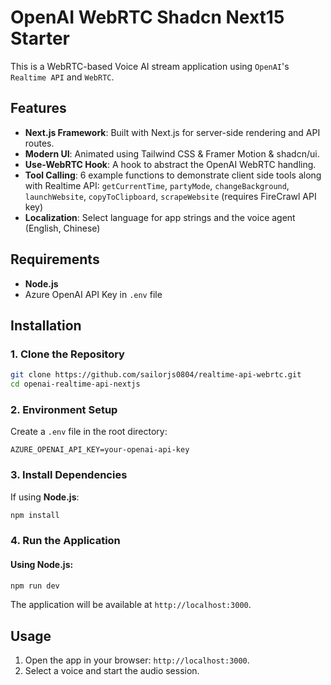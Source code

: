 # OpenAI WebRTC Shadcn Next15 Starter
This is a WebRTC-based Voice AI stream application using `OpenAI`'s `Realtime API` and `WebRTC`.

## Features
- **Next.js Framework**: Built with Next.js for server-side rendering and API routes.
- **Modern UI**: Animated using Tailwind CSS & Framer Motion & shadcn/ui.
- **Use-WebRTC Hook**: A hook to abstract the OpenAI WebRTC handling.
- **Tool Calling**: 6 example functions to demonstrate client side tools along with Realtime API: `getCurrentTime`, `partyMode`, `changeBackground`, `launchWebsite`, `copyToClipboard`, `scrapeWebsite` (requires FireCrawl API key)
- **Localization**: Select language for app strings and the voice agent (English, Chinese)

  
## Requirements
- **Node.js**
- Azure OpenAI API Key in `.env` file

## Installation

### 1. Clone the Repository
```bash
git clone https://github.com/sailorjs0804/realtime-api-webrtc.git
cd openai-realtime-api-nextjs
```

### 2. Environment Setup
Create a `.env` file in the root directory:
```env
AZURE_OPENAI_API_KEY=your-openai-api-key
```

### 3. Install Dependencies
If using **Node.js**:
```bash
npm install
```

### 4. Run the Application

#### Using Node.js:
```bash
npm run dev
```

The application will be available at `http://localhost:3000`.

## Usage
1. Open the app in your browser: `http://localhost:3000`.
2. Select a voice and start the audio session.
